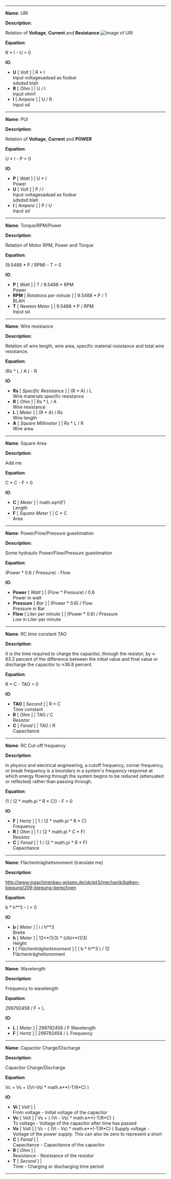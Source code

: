 --------
__Name__: URI

__Description__:

Relation of **Voltage**, **Current** and **Resistance** ![Image of URI](http://www.elektronik-kompendium.de/sites/grd/schalt/15050611.gif)

__Equation__:

R * I - U = 0

__IO__:

* __U__ [ _Volt_ ] | R * I  
Input voltagesadsad as foobar  
sdsdsd blah
* __R__ [ _Ohm_ ] | U / I  
Input ohm1
* __I__ [ _Ampere_ ] | U / R  
Input sd

--------

__Name__: PUI

__Description__:

Relation of **Voltage**, **Current** and **POWER** 

__Equation__:

U * I - P = 0

__IO__:

* __P__ [ _Watt_ ] | U * I  
Power
* __U__ [ _Volt_ ] | P / I  
Input voltagesadsad as foobar  
sdsdsd blah  
* __I__ [ _Ampere_ ] | P / U  
Input sd

--------

__Name__: Torque/RPM/Power

__Description__:

Relation of Motor RPM, Power and Torque

__Equation__:

(9.5488 * P / RPM) - T = 0

__IO__:

* __P__ [ _Watt_ ] | T /  9.5488 * RPM  
Power
* __RPM__ [ _Rotations per minute_ ] | 9.5488 * P / T  
BLAH
* __T__ [ _Newton Meter_ ] | 9.5488 * P / RPM  
Input sd

--------

__Name__: Wire resistance

__Description__:

Relation of wire length, wire area, specific material resistance and total wire resistance. 

__Equation__:

(Rs * L  / A ) - R

__IO__:

* __Rs__ [ _Specific Resistance_ ] | (R * A) / L   
Wire materials specific resistance
* __R__ [ _Ohm_ ] | Rs * L  / A   
Wire resistance
* __L__ [ _Meter_ ] | (R * A) / Rs  
Wire length
* __A__ [ _Square Millimeter_ ] | Rs * L / R  
Wire area

--------

__Name__: Square Area

__Description__:

Add me

__Equation__:

C * C - F = 0

__IO__:

* __C__ [ _Meter_ ] | math.sqrt(F)  
Length
* __F__ [ _Square Meter_ ] | C * C  
Area

--------

__Name__: Power/Flow/Pressure guestimation

__Description__:

Some hydraulic Power/Flow/Pressure guestimation

__Equation__:

(Power * 0.6 / Pressure) - Flow

__IO__:

* __Power__ [ _Watt_ ] | (Flow * Pressure) / 0.6  
Power in watt
* __Pressure__ [ _Bar_ ] |  (Power * 0.6) / Flow  
Pressure in Bar
* __Flow__ [ _Liter per minute_ ] | (Power * 0.6) / Pressure  
Low in Liter per minute

--------

__Name__: RC time constant TAO

__Description__:

It is the time required to charge the capacitor, through the resistor, by ≈ 63.2 percent of the difference between the initial value and final value or discharge the capacitor to ≈36.8 percent.

__Equation__:

R * C - TAO = 0

__IO__:

* __TAO__ [ _Second_ ] | R * C  
Time constant
* __R__ [ _Ohm_ ] | TAO / C  
Resistor
* __C__ [ _Farad_ ] | TAO / R  
Capacitance

--------

__Name__: RC Cut-off frequency

__Description__:

In physics and electrical engineering, a cutoff frequency, corner frequency, or break frequency is a boundary in a system's frequency response at which energy flowing through the system begins to be reduced (attenuated or reflected) rather than passing through.

__Equation__:

(1 / (2 * math.pi * R * C)) - F = 0

__IO__:

* __F__ [ _Hertz_ ] | 1 / (2 * math.pi * R * C)  
Frequency
* __R__ [ _Ohm_ ] |  1 / (2 * math.pi * C * F)  
Resistor
* __C__ [ _Farad_ ] | 1 / (2 * math.pi * R * F)  
Capacitance

--------

__Name__: Flächenträgheitsmoment (translate me)

__Description__:

http://www.maschinenbau-wissen.de/skript3/mechanik/balken-biegung/209-biegung-berechnen

__Equation__:

b * h**3 - I = 0

__IO__:

* __b__ [ _Meter_ ] | i / h**3  
Breite
* __h__ [ _Meter_ ] |  12**(1/3) * (i/b)**(1/3)  
Height
* __I__ [ _Flächenträgheitsmoment_ ] | ( b * h**3 ) / 12  
Flächenträgheitsmoment

--------

__Name__: Wavelength

__Description__:

Frequency to wavelength

__Equation__:

299792458 / F = L

__IO__:

* __L__ [ _Meter_ ] | 299792458 / F 
Wavelength
* __F__ [ _Hertz_ ] |  299792458 / L
Frequency

--------

__Name__: Capacitor Charge/Discharge

__Description__:

Capacitor Charge/Discharge

__Equation__:

Vc = Vs + ((Vi-Vs) * math.e**(-T/R*C)  )

__IO__:

* __Vi__ [ _Volt_ ] |   
From voltage - Initial voltage of the capacitor
* __Vc__ [ _Volt_ ] |  Vs + ( (Vi - Vs) * math.e**(-T/R*C) )  
To voltage - Voltage of the capacitor after time has passed
* __Vs__ [ _Volt_ ] |  Vc - ( (Vi - Vs) * math.e**(-T/R*C) )
Supply voltage - Voltage of the power supply. This can also be zero to represent a short
* __C__ [ _Farad_ ] |   
Capacitance - Capacitance of the capacitor
* __R__ [ _Ohm_ ] |  
Resistance - Resistance of the resistor
* __T__ [ _Second_ ] |  
Time - Charging or discharging time period


--------



